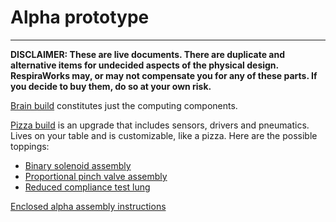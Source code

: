 # Alpha prototype

-------------

**DISCLAIMER: These are live documents.
There are duplicate and alternative items for undecided aspects of the physical design. 
RespiraWorks may, or may not compensate you for any of these parts.
If you decide to buy them, do so at your own risk.**

[Brain build](brain_build.md) constitutes just the computing components.

[Pizza build](pizza_build.md) is an upgrade that includes sensors, drivers and pneumatics.
Lives on your table and is customizable, like a pizza. Here are the possible toppings:
* [Binary solenoid assembly](pizza_binary_solenoid)
* [Proportional pinch valve assembly](../../2_Research_&_Development/Project-Pinch_Valve)
* [Reduced compliance test lung](pizza_compliance_test_lung)

[Enclosed alpha assembly instructions](alpha_assembly_instructions.md)

